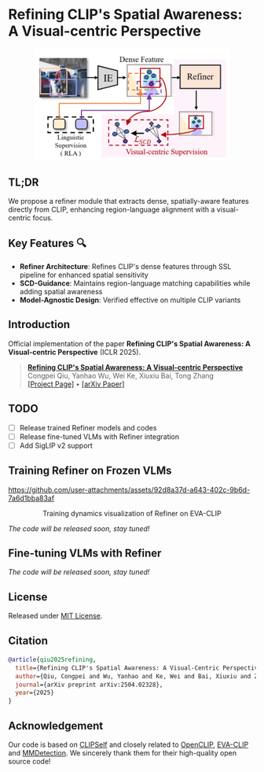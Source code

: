 # Refining CLIP's Spatial Awareness: A Visual-centric Perspective
<div style="text-align: center;">
    <img src="assets/images/Refine_Teaser.png" width="400">
</div>

## TL;DR
We propose a refiner module that extracts dense, spatially-aware features directly from CLIP, enhancing region-language alignment with a visual-centric focus.


## Key Features 🔍
- **Refiner Architecture**: Refines CLIP's dense features through SSL pipeline for enhanced spatial sensitivity
- **SCD-Guidance**: Maintains region-language matching capabilities while adding spatial awareness
- **Model-Agnostic Design**: Verified effective on multiple CLIP variants

## Introduction
Official implementation of the paper **Refining CLIP's Spatial Awareness: A Visual-centric Perspective** (ICLR 2025).

> [**Refining CLIP's Spatial Awareness: A Visual-centric Perspective**](https://arxiv.org/abs/2504.02328)  
> Congpei Qiu, Yanhao Wu, Wei Ke, Xiuxiu Bai, Tong Zhang  
[[Project Page]](https://congpeiqiu.github.io/Refining/) • 
[[arXiv Paper]](https://arxiv.org/abs/2504.02328)

## TODO
- [ ] Release trained Refiner models and codes
- [ ] Release fine-tuned VLMs with Refiner integration
- [ ] Add SigLIP v2 support

## Training Refiner on Frozen VLMs

https://github.com/user-attachments/assets/92d8a37d-a643-402c-9b6d-7a6d1bba83af

<div align="center">
Training dynamics visualization of Refiner on EVA-CLIP</div>

*The code will be released soon, stay tuned!*

## Fine-tuning VLMs with Refiner
*The code will be released soon, stay tuned!*

## License
Released under [MIT License](LICENSE).

## Citation
```bibtex
@article{qiu2025refining,
  title={Refining CLIP's Spatial Awareness: A Visual-Centric Perspective},
  author={Qiu, Congpei and Wu, Yanhao and Ke, Wei and Bai, Xiuxiu and Zhang, Tong},
  journal={arXiv preprint arXiv:2504.02328},
  year={2025}
}
```


## Acknowledgement

Our code is based on [CLIPSelf](https://github.com/wusize/CLIPSelf) and closely related to [OpenCLIP](https://github.com/mlfoundations/open_clip/tree/v2.16.0), 
[EVA-CLIP](https://github.com/baaivision/EVA/tree/master/EVA-CLIP) and 
[MMDetection](https://github.com/open-mmlab/mmdetection/tree/v2.28.1). We sincerely thank them for their high-quality open source code!
